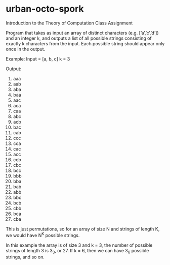 # urban-octo-spork
Introduction to the Theory of Computation Class Assignment

Program that takes as input an array of distinct characters (e.g. [’a’,’c’,’d’]) and an integer k, and outputs a list of all possible strings consisting of exactly k characters from the input. Each possible string should appear only once in the output.

Example: 
Input = [a, b, c]
k = 3


Output:
1) aaa
2) aab
3) aba
4) baa
5) aac
6) aca
7) caa
8) abc
9) acb
10) bac
11) cab
12) ccc
13) cca
14) cac
15) acc
16) ccb
17) cbc
18) bcc
19) bbb
20) bba
21) bab
22) abb
23) bbc
24) bcb
25) cbb
26) bca
27) cba

This is just permutations, so for an array of size N and strings of length K, we would have N<sup>K</sup> possible strings. 

In this example the array is of size 3 and k = 3, the number of possible strings of length 3 is 3<sub>3</sub>, or 27. If k = 6, then we can have 3<sub>6</sub> possible strings, and so on.

